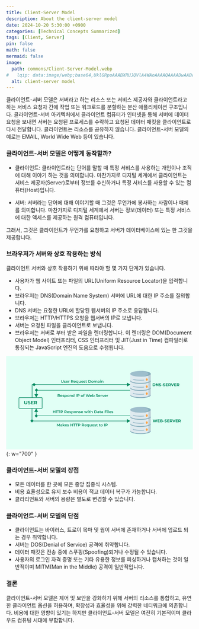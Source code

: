 ```yaml
---
title: Client-Server Model
description: About the client-server model
date: 2024-10-20 5:30:00 +0900
categories: [Technical Concepts Summarized]
tags: [Client, Server]
pin: false
math: false
mermaid: false
image:
  path: commons/Client-Server-Model.webp
#   lqip: data:image/webp;base64,UklGRpoAAABXRUJQVlA4WAoAAAAQAAAADwAABwAAQUxQSDIAAAARL0AmbZurmr57yyIiqE8oiG0bejIYEQTgqiDA9vqnsUSI6H+oAERp2HZ65qP/VIAWAFZQOCBCAAAA8AEAnQEqEAAIAAVAfCWkAALp8sF8rgRgAP7o9FDvMCkMde9PK7euH5M1m6VWoDXf2FkP3BqV0ZYbO6NA/VFIAAAA
  alt: client-server model
---
```

<!-- categories: [Technical Concepts Summarized, Technical Labs, Technical Terms, Useful Apps To Help With Technology] -->

클라이언트-서버 모델은 서버라고 하는 리소스 또는 서비스 제공자와 클라이언트라고 하는 서비스 요청자 간에 작업 또는 워크로드를 분할하는 분산 애플리케이션 구조입니다. 클라이언트-서버 아키텍처에서 클라이언트 컴퓨터가 인터넷을 통해 서버에 데이터 요청을 보내면 서버는 요청된 프로세스를 수락하고 요청된 데이터 패킷을 클라이언트로 다시 전달합니다. 클라이언트는 리소스를 공유하지 않습니다. 클라이언트-서버 모델의 예로는 EMAIL, World Wide Web 등이 있습니다.

### 클라이언트-서버 모델은 어떻게 동작할까?

- 클라이언트: 클라이언트라는 단어를 말할 때 특정 서비스를 사용하는 개인이나 조직에 대해 이야기 하는 것을 의미합니다. 마찬가지로 디지털 세계에서 클라이언트는 서비스 제공자(Server)로부터 정보를 수신하거나 특정 서비스를 사용할 수 있는 컴퓨터(Host)입니다.

- 서버: 서버라는 단어에 대해 이야기할 때 그것은 무언가에 봉사하는 사람이나 매체를 의미합니다. 마찬가지로 디지털 세계에서 서버는 정보(데이터) 또는 특정 서비스에 대한 액세스를 제공하는 원격 컴퓨터입니다.

그래서, 그것은 클라이언트가 무언가를 요청하고 서버가 데이터베이스에 있는 한 그것을 제공합니다.

### 브라우저가 서버와 상호 작용하는 방식
클라이언트 서버와 상호 작용하기 위해 따라야 할 몇 가지 단계가 있습니다.
- 사용자가 웹 사이트 또는 파일의 URL(Uniform Resource Locator)을 입력합니다. 
- 브라우저는 DNS(Domain Name System) 서버에 URL에 대한 IP 주소를 질의합니다.
- DNS 서버는 요청한 URL에 할당된 웹서버의 IP 주소로 응답합니다. 
- 브라우저는 HTTP/HTTPS 요청을 웹서버의 IP로 보냅니다.
- 서버는 요청된 파일을 클라이언트로 보냅니다.
- 브라우저는 서버로 부터 받은 파일을 렌더링합니다. 이 렌더링은 DOM(Document Object Model) 인터프리터, CSS 인터프리터 및 JIT(Just in Time) 컴파일러로 통칭되는 JavaScript 엔진의 도움으로 수행됩니다.

![Device Mockup](commons/Client-Server-Model-2.png){: w="700" }

### 클라이언트-서버 모델의 장점
- 모든 데이터를 한 곳에 모은 중앙 집중식 시스템.
- 비용 효율성으로 유지 보수 비용이 적고 데이터 복구가 가능합니다.
- 클라리언트와 서버의 용량은 별도로 변경할 수 있습니다.

### 클라이언트-서버 모델의 단점
- 클라이언트는 바이러스, 트로이 목마 및 웜이 서버에 존재하거나 서버에 업로드 되는 경우 취약합니다.
- 서버는 DOS(Denial of Service) 공격에 취약합니다.
- 데이터 패킷은 전송 중에 스푸핑(Spoofing)되거나 수정될 수 있습니다.
- 사용자의 로그인 자격 증명 또는 기타 유용한 정보를 피싱하거나 캡처하는 것이 일반적이며 MITM(Man in the Middle) 공격이 일반적입니다.

### 결론
클라이언트-서버 모델은 제어 및 보안을 강화하기 위해 서버의 리소스를 통합하고, 유연한 클라이언트 옵션을 허용하며, 확장성과 효율성을 위해 강력한 네티워크에 의존합니다. 비용에 대한 영향이 있기는 하지만 클라이언트-서버 모델은 여전히 기본적이며 클라우드 컴퓨팅 시대에 부합합니다.
